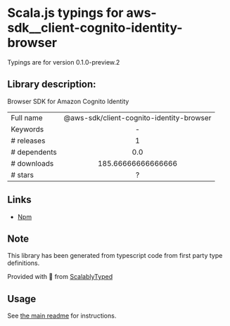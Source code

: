 
# Scala.js typings for aws-sdk__client-cognito-identity-browser

Typings are for version 0.1.0-preview.2

## Library description:
Browser SDK for Amazon Cognito Identity

|                    |                 |
| ------------------ | :-------------: |
| Full name          | @aws-sdk/client-cognito-identity-browser |
| Keywords           | - |
| # releases         | 1 |
| # dependents       | 0.0 |
| # downloads        | 185.66666666666666 |
| # stars            | ? |

## Links
- [Npm](https://www.npmjs.com/package/%40aws-sdk%2Fclient-cognito-identity-browser)
    


## Note
This library has been generated from typescript code from first party type definitions.

Provided with :purple_heart: from [ScalablyTyped](https://github.com/oyvindberg/ScalablyTyped)

## Usage
See [the main readme](../../readme.md) for instructions.



